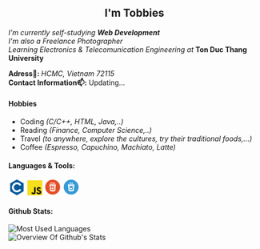 <div align="center">
  <h2>I'm Tobbies</h2>
</div>
<p>
  <em>I’m currently self-studying <b>Web Development</em></b><br>
  <em>I'm also a Freelance Photographer</em><br>
  <em>Learning Electronics & Telecomunication Engineering at</em> <strong>Ton Duc Thang University</strong>
</p>
  <p><b>Adress📍: </b><em>HCMC, Vietnam 72115</em><br>
     <b>Contact Information📫:</b> Updating...
  </p>

#### Hobbies
<ul>
  <li>Coding <em>(C/C++, HTML, Java,..)</em> </li>
  <li>Reading <em>(Finance, Computer Science,..)</em> </li>
  <li>Travel <em>(to anywhere, explore the cultures, try their traditional foods,...)</em></li>
  <li>Coffee <em>(Espresso, Capuchino, Machiato, Latte)</em> </li>
</ul>
      
#### Languages & Tools:
<code><img height="32" src="images/c1.png" alt="C language"></code>
<code><img height="30" src="images/js.png" alt="JavaScript"></code>
<code><img height="33" src="images/html.png" alt="HTML"></code>
<code><img height="33" src="images/css.png" alt="CSS"></code>
#### Github Stats:
<p>
  <img alt="Most Used Languages" src="https://github-readme-stats-anuraghazra1.vercel.app/api/top-langs/?username=tobbiesfake&layout=compact&theme=tokyonight"><br>
  <img alt="Overview Of Github's Stats" src="https://github-readme-stats.vercel.app/api?username=tobbiesfake&show_icons=true&theme=tokyonight">
</p>





<!--
**tobbiesfake/tobbiesfake** is a ✨ _special_ ✨ repository because its `README.md` (this file) appears on your GitHub profile.

Here are some ideas to get you started:

- 🔭 I’m currently working on ...
- 🌱 I’m currently learning ...
- 👯 I’m looking to collaborate on ...
- 🤔 I’m looking for help with ...
- 💬 Ask me about ...
- 📫 How to reach me: ...
-->
